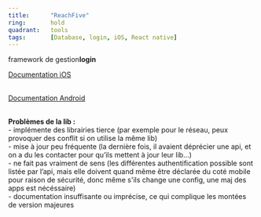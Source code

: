 ```yaml
---
title:      "ReachFive"
ring:       hold
quadrant:   tools
tags:       [Database, login, iOS, React native]
---
```


<p>framework de gestion<b>login</b></p>
<p><a href="https://developer.reachfive.com/sdk-ios/index.html">Documentation iOS</a> <br /> <br />
<p><a href="https://developer.reachfive.com/sdk-android/8.1.1/index.html">Documentation Android</a> <br /> <br />
<p><b>Problèmes de la lib :</b><br />
- implémente des librairies tierce (par exemple pour le réseau, peux provoquer des conflit si on utilise la même lib)<br />
- mise à jour peu fréquente (la dernière fois, il avaient déprécier une api, et on a du les contacter pour qu’ils mettent à jour leur lib...)<br />
- ne fait pas vraiment de sens (les différentes authentification possible sont listée par l’api, mais elle doivent quand même être déclarée du coté mobile pour raison de sécurité, donc même s'ils change une config, une maj des apps est nécéssaire)<br />
- documentation insuffisante ou imprécise, ce qui complique les montées de version majeures<br />
</p>